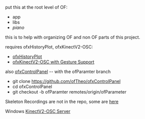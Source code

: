 put this at the root level of OF: 

- app
- libs
- *piano*

this is to help with organizing OF and non OF parts of this project.

requires ofxHistoryPlot, ofxKinectV2-OSC:

- [ofxHistoryPlot](https://github.com/armadillu/ofxHistoryPlot)
- [ofxKinectV2-OSC with Gesture Support](https://github.com/danthemellowman/ofxKinectV2-OSC)

also [ofxControlPanel](https://github.com/ofTheo/ofxControlPanel) -- with the ofParamter branch

- git clone https://github.com/ofTheo/ofxControlPanel
- cd ofxControlPanel
- git checkout -b ofParamter remotes/origin/ofParameter

Skeleton Recordings are not in the repo, some are [here](https://dl.dropboxusercontent.com/u/92337283/forMicrosoft/recordings.zip)


Windows [KinectV2-OSC Server](https://github.com/danthemellowman/KinectV2-OSC.git)


